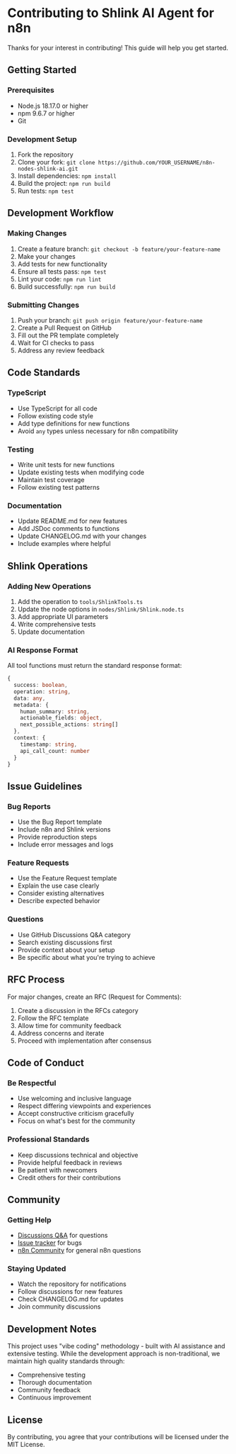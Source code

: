 # Contributing to Shlink AI Agent for n8n

Thanks for your interest in contributing! This guide will help you get started.

## Getting Started

### Prerequisites
- Node.js 18.17.0 or higher
- npm 9.6.7 or higher
- Git

### Development Setup
1. Fork the repository
2. Clone your fork: `git clone https://github.com/YOUR_USERNAME/n8n-nodes-shlink-ai.git`
3. Install dependencies: `npm install`
4. Build the project: `npm run build`
5. Run tests: `npm test`

## Development Workflow

### Making Changes
1. Create a feature branch: `git checkout -b feature/your-feature-name`
2. Make your changes
3. Add tests for new functionality
4. Ensure all tests pass: `npm test`
5. Lint your code: `npm run lint`
6. Build successfully: `npm run build`

### Submitting Changes
1. Push your branch: `git push origin feature/your-feature-name`
2. Create a Pull Request on GitHub
3. Fill out the PR template completely
4. Wait for CI checks to pass
5. Address any review feedback

## Code Standards

### TypeScript
- Use TypeScript for all code
- Follow existing code style
- Add type definitions for new functions
- Avoid `any` types unless necessary for n8n compatibility

### Testing
- Write unit tests for new functions
- Update existing tests when modifying code
- Maintain test coverage
- Follow existing test patterns

### Documentation
- Update README.md for new features
- Add JSDoc comments to functions
- Update CHANGELOG.md with your changes
- Include examples where helpful

## Shlink Operations

### Adding New Operations
1. Add the operation to `tools/ShlinkTools.ts`
2. Update the node options in `nodes/Shlink/Shlink.node.ts`
3. Add appropriate UI parameters
4. Write comprehensive tests
5. Update documentation

### AI Response Format
All tool functions must return the standard response format:
```typescript
{
  success: boolean,
  operation: string,
  data: any,
  metadata: {
    human_summary: string,
    actionable_fields: object,
    next_possible_actions: string[]
  },
  context: {
    timestamp: string,
    api_call_count: number
  }
}
```

## Issue Guidelines

### Bug Reports
- Use the Bug Report template
- Include n8n and Shlink versions
- Provide reproduction steps
- Include error messages and logs

### Feature Requests
- Use the Feature Request template
- Explain the use case clearly
- Consider existing alternatives
- Describe expected behavior

### Questions
- Use GitHub Discussions Q&A category
- Search existing discussions first
- Provide context about your setup
- Be specific about what you're trying to achieve

## RFC Process

For major changes, create an RFC (Request for Comments):
1. Create a discussion in the RFCs category
2. Follow the RFC template
3. Allow time for community feedback
4. Address concerns and iterate
5. Proceed with implementation after consensus

## Code of Conduct

### Be Respectful
- Use welcoming and inclusive language
- Respect differing viewpoints and experiences
- Accept constructive criticism gracefully
- Focus on what's best for the community

### Professional Standards
- Keep discussions technical and objective
- Provide helpful feedback in reviews
- Be patient with newcomers
- Credit others for their contributions

## Community

### Getting Help
- [Discussions Q&A](https://github.com/magnus919/n8n-nodes-shlink-ai/discussions/categories/q-a) for questions
- [Issue tracker](https://github.com/magnus919/n8n-nodes-shlink-ai/issues) for bugs
- [n8n Community](https://community.n8n.io/) for general n8n questions

### Staying Updated
- Watch the repository for notifications
- Follow discussions for new features
- Check CHANGELOG.md for updates
- Join community discussions

## Development Notes

This project uses "vibe coding" methodology - built with AI assistance and extensive testing. While the development approach is non-traditional, we maintain high quality standards through:
- Comprehensive testing
- Thorough documentation  
- Community feedback
- Continuous improvement

## License

By contributing, you agree that your contributions will be licensed under the MIT License.
